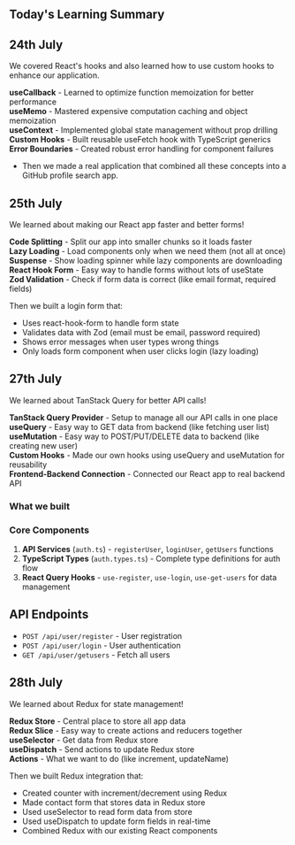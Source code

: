 ## Today's Learning Summary

## 24th July

We covered React's hooks and also learned how to use custom hooks to enhance our application.

**useCallback** - Learned to optimize function memoization for better performance  
**useMemo** - Mastered expensive computation caching and object memoization  
**useContext** - Implemented global state management without prop drilling  
**Custom Hooks** - Built reusable useFetch hook with TypeScript generics  
**Error Boundaries** - Created robust error handling for component failures

- Then we made a real application that combined all these concepts into a GitHub profile search app.

## 25th July

We learned about making our React app faster and better forms!

**Code Splitting** - Split our app into smaller chunks so it loads faster  
**Lazy Loading** - Load components only when we need them (not all at once)  
**Suspense** - Show loading spinner while lazy components are downloading  
**React Hook Form** - Easy way to handle forms without lots of useState  
**Zod Validation** - Check if form data is correct (like email format, required fields)

Then we built a login form that:

- Uses react-hook-form to handle form state
- Validates data with Zod (email must be email, password required)
- Shows error messages when user types wrong things
- Only loads form component when user clicks login (lazy loading)

## 27th July

We learned about TanStack Query for better API calls!

**TanStack Query Provider** - Setup to manage all our API calls in one place  
**useQuery** - Easy way to GET data from backend (like fetching user list)  
**useMutation** - Easy way to POST/PUT/DELETE data to backend (like creating new user)  
**Custom Hooks** - Made our own hooks using useQuery and useMutation for reusability  
**Frontend-Backend Connection** - Connected our React app to real backend API

### What we built

### Core Components

1. **API Services** (`auth.ts`) - `registerUser`, `loginUser`, `getUsers` functions
2. **TypeScript Types** (`auth.types.ts`) - Complete type definitions for auth flow
3. **React Query Hooks** - `use-register`, `use-login`, `use-get-users` for data management

## API Endpoints

- `POST /api/user/register` - User registration
- `POST /api/user/login` - User authentication
- `GET /api/user/getusers` - Fetch all users

## 28th July

We learned about Redux for state management!

**Redux Store** - Central place to store all app data  
**Redux Slice** - Easy way to create actions and reducers together  
**useSelector** - Get data from Redux store  
**useDispatch** - Send actions to update Redux store  
**Actions** - What we want to do (like increment, updateName)

Then we built Redux integration that:

- Created counter with increment/decrement using Redux
- Made contact form that stores data in Redux store
- Used useSelector to read form data from store
- Used useDispatch to update form fields in real-time
- Combined Redux with our existing React components
